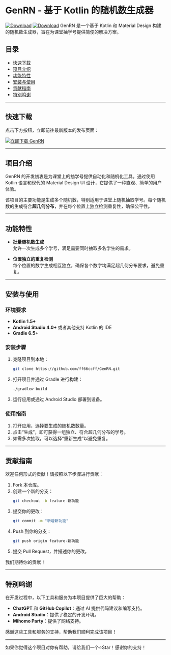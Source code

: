 
# GenRN - 基于 Kotlin 的随机数生成器

[![Download](https://img.shields.io/badge/Download-Latest%20Release-blue)](https://github.com/ff66ccff/GenRN/releases)
[![Download](https://img.shields.io/badge/Download-Latest%20Release-blue)](https://github.com/ff66ccff/GenRN/releases)
GenRN 是一个基于 Kotlin 和 Material Design 构建的随机数生成器，旨在为课堂抽学号提供简便的解决方案。

## 目录

- [快速下载](#快速下载)
- [项目介绍](#项目介绍)
- [功能特性](#功能特性)
- [安装与使用](#安装与使用)
- [贡献指南](#贡献指南)
- [特别鸣谢](#特别鸣谢)

---

## 快速下载

点击下方按钮，立即前往最新版本的发布页面：

[![立即下载 GenRN](https://img.shields.io/badge/Download-Latest%20Release-blue)](https://github.com/ff66ccff/GenRN/releases)

---

## 项目介绍

GenRN 的开发初衷是为课堂上的抽学号提供自动化和随机化工具。通过使用 Kotlin 语言和现代的 Material Design UI 设计，它提供了一种直观、简单的用户体验。

该项目的主要功能是生成多个随机数，特别适用于课堂上随机抽取学号。每个随机数的生成符合**超几何分布**，并在每个位置上独立检测重复性，确保公平性。

---

## 功能特性

- **批量随机数生成**  
  允许一次生成多个学号，满足需要同时抽取多名学生的需求。

- **位置独立的重复检测**  
  每个位置的数字生成相互独立，确保各个数字均满足超几何分布要求，避免重复。

---

## 安装与使用

### 环境要求

- **Kotlin 1.5+**
- **Android Studio 4.0+** 或者其他支持 Kotlin 的 IDE
- **Gradle 6.5+**

### 安装步骤

1. 克隆项目到本地：
   ```bash
   git clone https://github.com/ff66ccff/GenRN.git
   ```

2. 打开项目并通过 Gradle 进行构建：
   ```bash
   ./gradlew build
   ```

3. 运行应用或通过 Android Studio 部署到设备。

### 使用指南

1. 打开应用，选择要生成的随机数数量。
2. 点击“生成”，即可获得一组独立、符合超几何分布的学号。
3. 如需多次抽取，可以选择“重新生成”以避免重复。

---

## 贡献指南

欢迎任何形式的贡献！请按照以下步骤进行贡献：

1. Fork 本仓库。
2. 创建一个新的分支：
   ```bash
   git checkout -b feature-新功能
   ```
3. 提交你的更改：
   ```bash
   git commit -m "新增新功能"
   ```
4. Push 到你的分支：
   ```bash
   git push origin feature-新功能
   ```
5. 提交 Pull Request，并描述你的更改。

我们期待你的贡献！

---

## 特别鸣谢

在开发过程中，以下工具和服务为本项目提供了巨大的帮助：

- **ChatGPT** 和 **GitHub Copilot**：通过 AI 提供代码建议和编写支持。
- **Android Studio**：提供了稳定的开发环境。
- **Mihomo Party**：提供了网络支持。

感谢这些工具和服务的支持，帮助我们顺利完成该项目！

---

如果你觉得这个项目对你有帮助，请给我们一个⭐Star！感谢你的支持！
